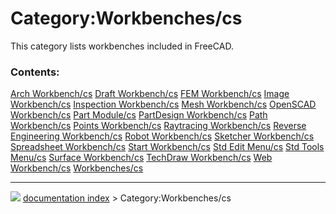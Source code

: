 # Category:Workbenches/cs
This category lists workbenches included in FreeCAD.

### Contents:

    
  [Arch Workbench/cs](Arch_Workbench/cs.md)                                 [Draft Workbench/cs](Draft_Workbench/cs.md)             [FEM Workbench/cs](FEM_Workbench/cs.md)
  [Image Workbench/cs](Image_Workbench/cs.md)                               [Inspection Workbench/cs](Inspection_Workbench/cs.md)   [Mesh Workbench/cs](Mesh_Workbench/cs.md)
  [OpenSCAD Workbench/cs](OpenSCAD_Workbench/cs.md)                         [Part Module/cs](Part_Module/cs.md)                     [PartDesign Workbench/cs](PartDesign_Workbench/cs.md)
  [Path Workbench/cs](Path_Workbench/cs.md)                                 [Points Workbench/cs](Points_Workbench/cs.md)           [Raytracing Workbench/cs](Raytracing_Workbench/cs.md)
  [Reverse Engineering Workbench/cs](Reverse_Engineering_Workbench/cs.md)   [Robot Workbench/cs](Robot_Workbench/cs.md)             [Sketcher Workbench/cs](Sketcher_Workbench/cs.md)
  [Spreadsheet Workbench/cs](Spreadsheet_Workbench/cs.md)                   [Start Workbench/cs](Start_Workbench/cs.md)             [Std Edit Menu/cs](Std_Edit_Menu/cs.md)
  [Std Tools Menu/cs](Std_Tools_Menu/cs.md)                                 [Surface Workbench/cs](Surface_Workbench/cs.md)         [TechDraw Workbench/cs](TechDraw_Workbench/cs.md)
  [Web Workbench/cs](Web_Workbench/cs.md)                                   [Workbenches/cs](Workbenches/cs.md)



---
![](images/Right_arrow.png) [documentation index](../README.md) > Category:Workbenches/cs
